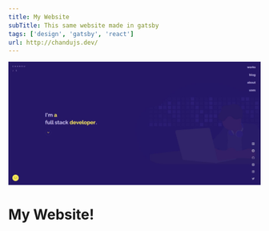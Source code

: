 ```yaml
---
title: My Website
subTitle: This same website made in gatsby
tags: ['design', 'gatsby', 'react']
url: http://chandujs.dev/
---
```


![thumbnail](thumbnail.jpg)

# My Website!
